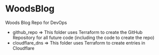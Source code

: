 # WoodsBlog

Woods Blog Repo for DevOps

* github_repo => This folder uses Terraform to create the GitHub Repository for all future code (including the code to create the repo)
* cloudflare_dns => This folder uses Terraform to create entries in Cloudflare